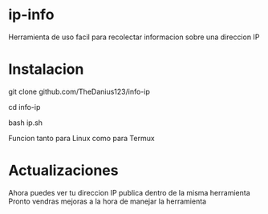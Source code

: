 # ip-info
Herramienta de uso facil para recolectar informacion sobre una direccion IP

# Instalacion

git clone github.com/TheDanius123/info-ip

cd info-ip

bash ip.sh

Funcion tanto para Linux como para Termux

# Actualizaciones

Ahora puedes ver tu direccion IP publica dentro de la misma herramienta
Pronto vendras mejoras a la hora de manejar la herramienta
